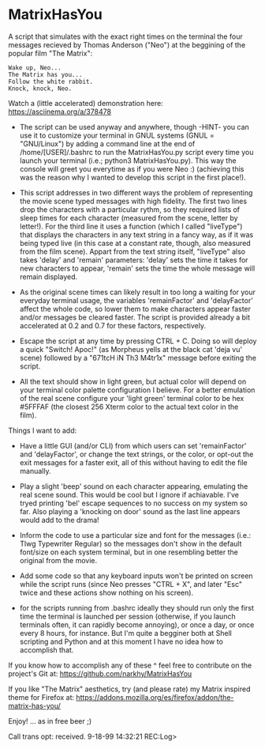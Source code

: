 # MatrixHasYou

A script that simulates with the exact right times on the terminal the four messages recieved by Thomas Anderson ("Neo") at the beggining of the popular film "The Matrix":

    Wake up, Neo...
    The Matrix has you...
    Follow the white rabbit.
    Knock, knock, Neo.
    
Watch a (little accelerated) demonstration here:
https://asciinema.org/a/378478

- The script can be used anyway and anywhere, though -HINT- you can use it to customize your terminal in GNUL systems (GNUL = "GNU/Linux") by adding a command line at the end of /home/[USER]/.bashrc to run the MatrixHasYou.py script every time you launch your terminal (i.e.; python3 MatrixHasYou.py). This way the console will greet you everytime as if you were Neo :) (achieving this was the reason why I wanted to develop this script in the first place!).

- This script addresses in two different ways the problem of representing the movie scene typed messages with high fidelity. The first two lines drop the characters with a particular rythm, so they required lists of sleep times for each character (measured from the scene, letter by letter!). For the third line it uses a function (which I called "liveType") that displays the characters in any text string in a fancy way, as if it was being typed live (in this case at a constant rate, though, also measured from the film scene). Appart from the text string itself, "liveType" also takes 'delay' and 'remain' parameters: 'delay' sets the time it takes for new characters to appear, 'remain' sets the time the whole message will remain displayed.

- As the original scene times can likely result in too long a waiting for your everyday terminal usage, the variables 'remainFactor' and 'delayFactor' affect the whole code, so lower them to make characters appear faster and/or messages be cleared faster. The script is provided already a bit accelerated at 0.2 and 0.7 for these factors, respectively.

- Escape the script at any time by pressing CTRL + C. Doing so will deploy a quick "Switch! Apoc!" (as Morpheus yells at the black cat 'deja vu' scene) followed by a "671tcH iN Th3 M4tr1x" message before exiting the script.

- All the text should show in light green, but actual color will depend on your terminal color palette configuration I believe. For a better emulation of the real scene configure your 'light green' terminal color to be hex #5FFFAF (the closest 256 Xterm color to the actual text color in the film).


Things I want to add:

- Have a little GUI (and/or CLI) from which users can set 'remainFactor' and 'delayFactor', or change the text strings, or the color, or opt-out the exit messages for a faster exit, all of this without having to edit the file manually.

- Play a slight 'beep' sound on each character appearing, emulating the real scene sound. This would be cool but I ignore if achiavable. I've tryed printing 'bel' escape sequences to no success on my system so far. Also playing a 'knocking on door' sound as the last line appears would add to the drama!

- Inform the code to use a particular size and font for the messages (i.e.: Tlwg Typewriter Regular) so the messages don't show in the default font/size on each system terminal, but in one resembling better the original from the movie.

- Add some code so that any keyboard inputs won't be printed on screen while the script runs (since Neo presses "CTRL + X", and later "Esc" twice and these actions show nothing on his screen).

- for the scripts running from .bashrc ideally they should run only the first time the terminal is launched per session (otherwise, if you launch terminals often, it can rapidly become annoying), or once a day, or once every 8 hours, for instance. But I'm quite a begginer both at Shell scripting and Python and at this moment I have no idea how to accomplish that.

If you know how to accomplish any of these ^ feel free to contribute on the project's Git at:
https://github.com/narkhy/MatrixHasYou


If you like "The Matrix" aesthetics, try (and please rate) my Matrix inspired theme for Firefox at:
https://addons.mozilla.org/es/firefox/addon/the-matrix-has-you/


Enjoy! ... as in free beer ;)

Call trans opt: received. 9-18-99 14:32:21 REC:Log>
